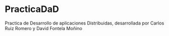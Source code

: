 # PracticaDaD
Practica de Desarrollo de aplicaciones Distribuidas, desarrollada por Carlos Ruiz Romero y David Fontela Moñino
